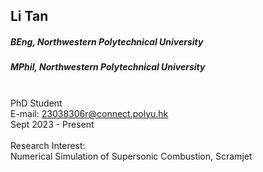 ## Li Tan
##### BEng, Northwestern Polytechnical University
##### MPhil, Northwestern Polytechnical University

<div align="justify">
<br/>PhD Student
<br/>E-mail: <a href="mailto:23038306r@connect.polyu.hk">23038306r@connect.polyu.hk</a>
<br/>
Sept 2023 - Present
<br/><br/>
Research Interest: <br/>
Numerical Simulation of Supersonic Combustion, Scramjet
</div>